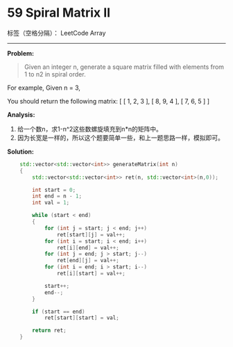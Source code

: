 ﻿# 59 Spiral Matrix II

标签（空格分隔）： LeetCode Array

---

**Problem:**
>   Given an integer n, generate a square matrix filled with elements from 1 to n2 in spiral order.
>
For example,
Given n = 3,
>
You should return the following matrix:
[
 [ 1, 2, 3 ],
 [ 8, 9, 4 ],
 [ 7, 6, 5 ]
]

**Analysis:**

 1. 给一个数n，求1-n^2这些数螺旋填充到n*n的矩阵中。
 2. 因为长宽是一样的，所以这个题要简单一些，和上一题思路一样，模拟即可。


**Solution:**
```cpp
	std::vector<std::vector<int>> generateMatrix(int n)
	{
		std::vector<std::vector<int>> ret(n, std::vector<int>(n,0));

		int start = 0;
		int end = n - 1;
		int val = 1;

		while (start < end)
		{
			for (int j = start; j < end; j++)
				ret[start][j] = val++;
			for (int i = start; i < end; i++)
				ret[i][end] = val++;
			for (int j = end; j > start; j--)
				ret[end][j] = val++;
			for (int i = end; i > start; i--)
				ret[i][start] = val++;

			start++;
			end--;
		}

		if (start == end)
			ret[start][start] = val;

		return ret;
	}
```

